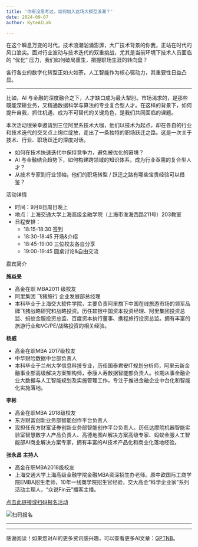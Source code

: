 ```yaml
---
title: '你有没思考过，如何加入这场大模型浪潮？'
date: 2024-09-07
author: ByteAILab

---
```


在这个瞬息万变的时代，技术浪潮汹涌澎湃，大厂技术背景的你我，正站在时代的风口浪尖。面对行业波动与技术迭代的双重挑战，尤其是当前环境下技术人员面临的 “优化” 压力，我们如何破局重生，把握职场生涯的转向盘？

各行各业的数字化转型正如火如荼，人工智能作为核心驱动力，其重要性日益凸显。

---
比如，AI 与金融的深度融合之下，人才缺口成为最大掣肘。市场渴求的，是那些既能深耕业务，又精通数据科学与算法的专业复合型人才。在这样的背景下，如何提升自我，抓住机遇，成为不可替代的关键角色，是我们共同面临的课题。

本次活动很荣幸邀请到三位阿里系技术大咖，他们以技术为起点，却在各自的行业和技术迭代的交叉点上绚烂绽放，走出了一条独特的职场跃迁之路。这是一次关于技术、行业、职场跃迁的深度对话。

- 如何在技术快速迭代中保持竞争力，避免被优化的窘境？
- AI 与金融结合趋势下，如何构建跨领域的知识体系，成为行业亟需的复合型人才？
- 从技术专家到行业领袖，他们的职场转型 / 跃迁之路有哪些宝贵经验可以借鉴？

活动详情
- 时间：9月8日周日晚上
- 地点：上海交通大学上海高级金融学院（上海市淮海西路211号）203教室
- 日程安排：
  - 18:15-18:30 签到
  - 18:30-18:45 开场&介绍
  - 18:45-19:00 三位校友各自分享
  - 19:00-19:45 圆桌讨论&自由交流

嘉宾简介

**施焱旻**
- 高金在职 MBA2011 级校友
- 阿里集团 飞猪旅行 企业发展部总经理
- 本科毕业于上海交大软件学院，主要负责阿里旗下中国在线旅游市场的领军品牌飞猪战略研究和战略投资。历任软银中国资本投资经理、阿里集团投资总监、蚂蚁金服投资总监、百度资本执行董事、携程旅行投资总监。拥有丰富的旅游行业和VC/PE/战略投资的相关经验。

**杨威**
- 高金在职MBA 2017级校友
- 中华财险数据中台部负责人
- 本科毕业于兰州大学信息科技专业，历任国泰君安IT规划分析师，阿里云新金融事业部高级解决方案架构师，泰康人寿数据智能部负责人。长期从事金融企业大数据与人工智能规划及实施管理工作，专注于推进金融企业中台化和智能化实施落地。

**李彬**
- 高金在职MBA 2018级校友
- 东方财富创新业务部智能创作平台负责人
- 现担任东方财富证券创新业务部智能创作平台负责人。历任达摩院机器智能实验室智慧数字人产品负责人、高德地图AI解决方案高级专家、蚂蚁金服人工智能部AI商业解决方案专家，拥有丰富的AI技术产品化和商业化落地经验。

**张永昌 主持人**
- 高金在职MBA2018级校友
- 上海交通大学上海高级金融学院金融MBA资深招生办老师。原中欧国际工商学院EMBA招生老师，10年一线商学院招生官经验，交大高金“科学企业家”系列活动主理人，“众说Fin云”播客主播。

[点击此链接或扫码报名活动](https://form.aftercrm.com/?cmd=pageFormSubmit&opCliId=113kigga3l4jq1m1&formId=jxumy3dhoxefzkijjz1mafp1lvwwf3dh&actvtId=ac9hp7v1p13lqq1du92venj481a39o3e&stagNm1=%E6%9C%BA%E5%99%A8%E4%B9%8B%E5%BF%83)

![扫码报名](https://mmbiz.qpic.cn/sz_mmbiz_png/KmXPKA19gWibQ1PXiaeeCGIq1FFqPyYibPekeKWG9ed2f4bdckKibZuSASmXUIm86zaYgOeQibR2BvW8QH48e6K83fw/640?wx_fmt=png&from=appmsg)

---
---
感谢阅读！如果您对AI的更多资讯感兴趣，可以查看更多AI文章：[GPTNB](https://gptnb.com)。